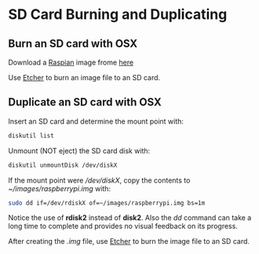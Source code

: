 # SD Card Burning and Duplicating

## Burn an SD card with OSX 

Download a [Raspian](https://www.raspbian.org) image frome [here](https://www.raspberrypi.org/downloads/)

Use [Etcher](https://etcher.io) to burn an image file to an SD card.

## Duplicate an SD card with OSX 

Insert an SD card and determine the mount point with:
```bash
diskutil list
```

Unmount (NOT eject) the SD card disk  with:
```bash
diskutil unmountDisk /dev/diskX

```
If the mount point were */dev/diskX*, copy the contents to *~/images/raspberrypi.img* with:
```bash
sudo dd if=/dev/rdiskX of=~/images/raspberrypi.img bs=1m
```

Notice the use of **rdisk2** instead of **disk2**. Also the *dd* command can take a long time to 
complete and provides no visual feedback on its progress. 

After creating the *.img* file, use [Etcher](https://etcher.io) to burn the image file to an SD card.